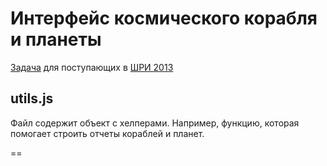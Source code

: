 # Интерфейс космического корабля и планеты

[Задача](https://github.com/yandex-shri/introtask-space) для поступающих в [ШРИ 2013](http://events.yandex.ru/events/shri/msk-2013/)

## utils.js
Файл содержит объект с хелперами. Например, функцию, которая помогает строить отчеты кораблей и планет.

==
